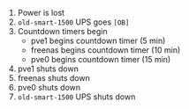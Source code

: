 1. Power is lost
2. `old-smart-1500` UPS goes `[OB]`
3. Countdown timers begin
    * pve1 begins countdown timer (5 min)
    * freenas begins countdown timer (10 min)
    * pve0 begins countdown timer (15 min)
4. pve1 shuts down
5. freenas shuts down
6. pve0 shuts down
7. `old-smart-1500` UPS shuts down

